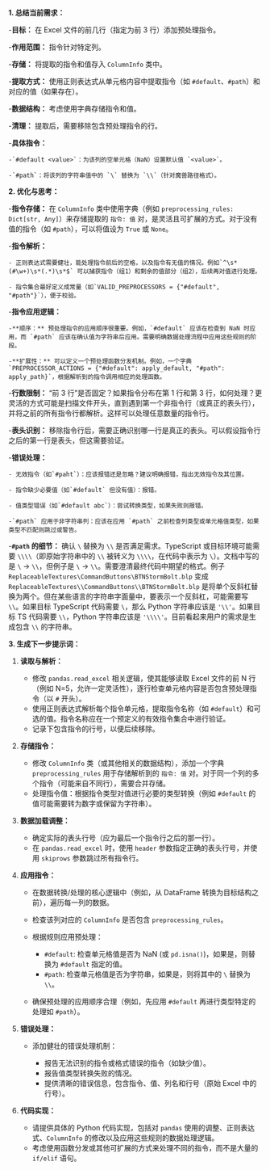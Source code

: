 **1. 总结当前需求：**

-**目标：** 在 Excel 文件的前几行（指定为前 3 行）添加预处理指令。

-**作用范围：** 指令针对特定列。

-**存储：** 将提取的指令和值存入 `ColumnInfo` 类中。

-**提取方式：** 使用正则表达式从单元格内容中提取指令（如 `#default`、`#path`）和对应的值（如果存在）。

-**数据结构：** 考虑使用字典存储指令和值。

-**清理：** 提取后，需要移除包含预处理指令的行。

-**具体指令：**

    -`#default <value>`：为该列的空单元格（NaN）设置默认值 `<value>`。

    -`#path`：将该列的字符串值中的 `\` 替换为 `\\`（针对魔兽路径格式）。

**2. 优化与思考：**

-**指令存储：** 在 `ColumnInfo` 类中使用字典（例如 `preprocessing_rules: Dict[str, Any]`）来存储提取的 `指令: 值` 对，是灵活且可扩展的方式。对于没有值的指令（如 `#path`），可以将值设为 `True` 或 `None`。

-**指令解析：**

    - 正则表达式需要健壮，能处理指令前后的空格，以及指令有无值的情况。例如`^\s*(#\w+)\s*(.*)\s*$` 可以捕获指令（组1）和剩余的值部分（组2），后续再对值进行处理。

    - 指令集合最好定义成常量（如`VALID_PREPROCESSORS = {"#default", "#path"}`），便于校验。

-**指令应用逻辑：**

    -**顺序：** 预处理指令的应用顺序很重要。例如，`#default` 应该在检查到 NaN 时应用，而 `#path` 应该在确认值为字符串后应用。需要明确数据处理流程中应用这些规则的阶段。

    -**扩展性：** 可以定义一个预处理函数分发机制。例如，一个字典 `PREPROCESSOR_ACTIONS = {"#default": apply_default, "#path": apply_path}`，根据解析到的指令调用相应的处理函数。

-**行数限制：** “前 3 行”是否固定？如果指令分布在第 1 行和第 3 行，如何处理？更灵活的方式可能是扫描文件开头，直到遇到第一个非指令行（或真正的表头行），并将之前的所有指令行都解析。这样可以处理任意数量的指令行。

-**表头识别：** 移除指令行后，需要正确识别哪一行是真正的表头。可以假设指令行之后的第一行是表头，但这需要验证。

-**错误处理：**

    - 无效指令（如`#paht`）：应该报错还是忽略？建议明确报错，指出无效指令及其位置。

    - 指令缺少必要值（如`#default` 但没有值）：报错。

    - 值类型错误（如`#default abc`）：尝试转换类型，如果失败则报错。

    -`#path` 应用于非字符串列：应该在应用 `#path` 之前检查列类型或单元格值类型，如果类型不匹配则跳过或警告。

-**`#path` 的细节：** 确认 `\` 替换为 `\\` 是否满足需求。TypeScript 或目标环境可能需要 `\\\\`（即原始字符串中的 `\\` 被转义为 `\\\\`，在代码中表示为 `\`）。文档中写的是 `\` -> `\\`，但例子是 `\` -> `\\`。需要澄清最终代码中期望的格式。例子 `ReplaceableTextures\CommandButtons\BTNStormBolt.blp` 变成 `ReplaceableTextures\\CommandButtons\\BTNStormBolt.blp` 是将单个反斜杠替换为两个。但在某些语言的字符串字面量中，要表示一个反斜杠，可能需要写 `\\`。如果目标 TypeScript 代码需要 `\`，那么 Python 字符串应该是 `'\\'`。如果目标 TS 代码需要 `\\`，Python 字符串应该是 `'\\\\'`。目前看起来用户的需求是生成包含 `\\` 的字符串。

**3. 生成下一步提示词：**

1. **读取与解析：**

   - 修改 `pandas.read_excel` 相关逻辑，使其能够读取 Excel 文件的前 N 行（例如 N=5，允许一定灵活性），逐行检查单元格内容是否包含预处理指令（以 `#` 开头）。
   - 使用正则表达式解析每个指令单元格，提取指令名称（如 `#default`）和可选的值。指令名称应在一个预定义的有效指令集合中进行验证。
   - 记录下包含指令的行号，以便后续移除。

2. **存储指令：**

   - 修改 `ColumnInfo` 类（或其他相关的数据结构），添加一个字典 `preprocessing_rules` 用于存储解析到的 `指令: 值` 对。对于同一个列的多个指令（可能来自不同行），需要合并存储。
   - 处理指令值：根据指令类型对值进行必要的类型转换（例如 `#default` 的值可能需要转为数字或保留为字符串）。

3. **数据加载调整：**

   - 确定实际的表头行号（应为最后一个指令行之后的那一行）。
   - 在 `pandas.read_excel` 时，使用 `header` 参数指定正确的表头行号，并使用 `skiprows` 参数跳过所有指令行。

4. **应用指令：**

   - 在数据转换/处理的核心逻辑中（例如，从 DataFrame 转换为目标结构之前），遍历每一列的数据。
   - 检查该列对应的 `ColumnInfo` 是否包含 `preprocessing_rules`。
   - 根据规则应用预处理：

     - `#default`: 检查单元格值是否为 NaN (或 `pd.isna()`)，如果是，则替换为 `#default` 指定的值。
     - `#path`: 检查单元格值是否为字符串，如果是，则将其中的 `\` 替换为 `\\`。

   - 确保预处理的应用顺序合理（例如，先应用 `#default` 再进行类型特定的处理如 `#path`）。

5. **错误处理：**

   - 添加健壮的错误处理机制：

     - 报告无法识别的指令或格式错误的指令（如缺少值）。
     - 报告值类型转换失败的情况。
     - 提供清晰的错误信息，包含指令、值、列名和行号（原始 Excel 中的行号）。

6. **代码实现：**

   - 请提供具体的 Python 代码实现，包括对 `pandas` 使用的调整、正则表达式、`ColumnInfo` 的修改以及应用这些规则的数据处理逻辑。
   - 考虑使用函数分发或其他可扩展的方式来处理不同的指令，而不是大量的 `if/elif` 语句。

